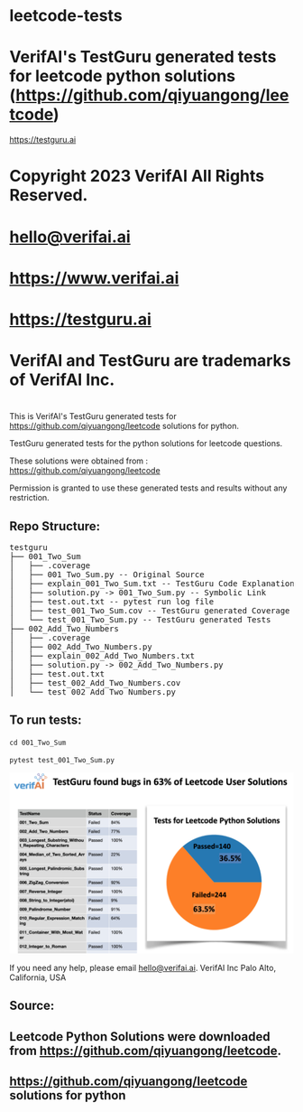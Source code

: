 # leetcode-tests
# VerifAI's TestGuru generated tests for leetcode python solutions (https://github.com/qiyuangong/leetcode)

https://testguru.ai
# 
# Copyright 2023 VerifAI All Rights Reserved.
# hello@verifai.ai
# https://www.verifai.ai
# https://testguru.ai
# VerifAI and TestGuru are trademarks of VerifAI Inc.
# 

This is VerifAI's TestGuru generated tests for https://github.com/qiyuangong/leetcode solutions for python.

TestGuru generated tests for the python solutions for leetcode questions.

These solutions were obtained from :  https://github.com/qiyuangong/leetcode

Permission is granted to use these generated tests and results without any restriction.

Repo Structure:
---------------


<pre>
testguru
├── 001_Two_Sum
│   ├── .coverage
│   ├── 001_Two_Sum.py -- Original Source
│   ├── explain_001_Two_Sum.txt -- TestGuru Code Explanation
│   ├── solution.py -> 001_Two_Sum.py -- Symbolic Link
│   ├── test.out.txt -- pytest run log file
│   ├── test_001_Two_Sum.cov -- TestGuru generated Coverage Report
│   └── test_001_Two_Sum.py -- TestGuru generated Tests
├── 002_Add_Two_Numbers
│   ├── .coverage
│   ├── 002_Add_Two_Numbers.py
│   ├── explain_002_Add_Two_Numbers.txt
│   ├── solution.py -> 002_Add_Two_Numbers.py
│   ├── test.out.txt
│   ├── test_002_Add_Two_Numbers.cov
│   └── test_002_Add_Two_Numbers.py
</pre>


To run tests:
-------------

`cd 001_Two_Sum`

`pytest test_001_Two_Sum.py`


![testguru](leetcode-testguru-1.png)



If you need any help, please email hello@verifai.ai.
VerifAI Inc 
Palo Alto, California, USA




Source:
-------

Leetcode Python Solutions were downloaded from https://github.com/qiyuangong/leetcode.
----------------------------------------------------------------------------------------

https://github.com/qiyuangong/leetcode solutions for python
----------------------------------------------------------------

